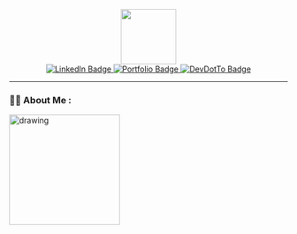 <div id="header" align="center">
  <img src="https://media.giphy.com/media/i4MAH84pqe2m2aVojc/giphy.gif" width="100"/>
  
</div>
<div id="badges" align="center">
  <a href="https://www.linkedin.com/in/andreapeterson4/">
    <img src="https://img.shields.io/badge/LinkedIn-blue?style=for-the-badge&logo=linkedin&logoColor=white" alt="LinkedIn Badge"/>
  </a>
    <a href="https://andrea-peterson.com/">
    <img src="https://img.shields.io/badge/portfolio%20website-FF6EC7" alt="Portfolio Badge"/>
  </a>
  <a href="https://dev.to/andreapeterson">
    <img src="https://img.shields.io/badge/Dev.to-white?style=for-the-badge&logo=devdotto&logoColor=black" alt="DevDotTo Badge"/>
  </a>
</div>


---

### :woman_technologist: About Me :
<img src="https://github.com/andreapeterson/andreapeterson/assets/134665743/57315373-dbd8-4a1c-b4e9-b91a54e62dd7" alt="drawing" width="200"/>



<!--
**andreapeterson/andreapeterson** is a ✨ _special_ ✨ repository because its `README.md` (this file) appears on your GitHub profile.

Here are some ideas to get you started:

- 🔭 I’m currently working on ...
- 🌱 I’m currently learning ...
- 👯 I’m looking to collaborate on ...
- 🤔 I’m looking for help with ...
- 💬 Ask me about ...
- 📫 How to reach me: ...
- 😄 Pronouns: ...
- ⚡ Fun fact: ...![octocat-1693548388270](https://github.com/andreapeterson/andreapeterson/assets/134665743/cceb180c-3bcf-49c4-969c-e60ca4cfd9b0)

-->

